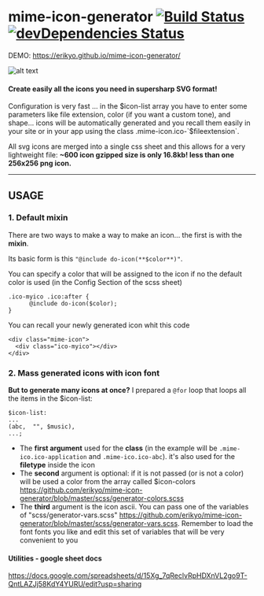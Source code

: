 # mime-icon-generator [![Build Status](https://travis-ci.org/erikyo/mime-icon-generator.svg?branch=master)](https://travis-ci.org/erikyo/mime-icon-generator) [![devDependencies Status](https://david-dm.org/erikyo/mime-icon-generator/dev-status.svg)](https://david-dm.org/erikyo/mime-icon-generator?type=dev)

DEMO: https://erikyo.github.io/mime-icon-generator/

![alt text](https://raw.githubusercontent.com/erikyo/mime-icon-generator/master/demo/demo.jpg)

#### Create easily **all the icons you need in supersharp SVG format!**

Configuration is very fast ... in the $icon-list array you have to enter some parameters like file extension, color (if you want a custom tone), and shape... icons will be automatically generated and you recall them easily in your site or in your app using the class .mime-icon.ico-`$fileextension`.

All svg icons are merged into a single css sheet and this allows for a very lightweight file: **~600 icon gzipped size is only 16.8kb! less than one 256x256 png icon.**

* * *

## USAGE

### 1. Default mixin

There are two ways to make a way to make an icon... the first is with the **mixin**.

Its basic form is this `"@include do-icon(**$color**)"`.

You can specify a color that will be assigned to the icon if no the default color is used (in the Config Section of the scss sheet)

    .ico-myico .ico:after {
          @include do-icon($color);
    }

You can recall your newly generated icon whit this code

    <div class="mime-icon">
      <div class="ico-myico"></div>
    </div>
    
### 2. Mass generated icons with icon font

**But to generate many icons at once?** I prepared a `@for` loop that loops all the items in the $icon-list:

    $icon-list:
    ...
    (abc,  "", $music),
    ...;

*   The **first argument** used for the **class** (in the example will be `.mime-ico.ico-application` and `.mime-ico.ico-abc`). it's also used for the **filetype** inside the icon 
*   The **second** argument is optional: if it is not passed (or is not a color) will be used a color from the array called $icon-colors https://github.com/erikyo/mime-icon-generator/blob/master/scss/generator-colors.scss
*   The **third** argument is the icon ascii. You can pass one of the variables of "scss/generator-vars.scss" https://github.com/erikyo/mime-icon-generator/blob/master/scss/generator-vars.scss. Remember to load the font fonts you like and edit this set of variables that will be very convenient to you

#### Utilities - google sheet docs
https://docs.google.com/spreadsheets/d/15Xg_7qReclvRpHDXnVL2go9T-QntLAZJj58KdY4YURU/edit?usp=sharing
